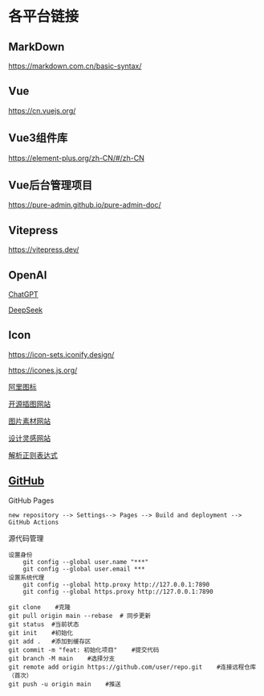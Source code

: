 # 各平台链接

## MarkDown

<https://markdown.com.cn/basic-syntax/>

## Vue

<https://cn.vuejs.org/>

## Vue3组件库

<https://element-plus.org/zh-CN/#/zh-CN>

## Vue后台管理项目

<https://pure-admin.github.io/pure-admin-doc/>

## Vitepress

<https://vitepress.dev/>

## OpenAI

[ChatGPT](https://chatgpt.com/)

[DeepSeek](https://www.deepseek.com)

## Icon

<https://icon-sets.iconify.design/>

<https://icones.js.org/>

[阿里图标](https://www.iconfont.cn/)

[开源插图网站](https://undraw.co/)

[图片素材网站](https://pixabay.com/zh/)

[设计灵感网站](https://dribbble.com/shots/popular/animation)

[解析正则表达式](https://ihateregex.io/)

## [GitHub](https://github.com/)

GitHub Pages

```vue
new repository --> Settings--> Pages --> Build and deployment --> GitHub Actions
```

源代码管理

```vue
设置身份
    git config --global user.name "***"
    git config --global user.email ***
设置系统代理
    git config --global http.proxy http://127.0.0.1:7890
    git config --global https.proxy http://127.0.0.1:7890

git clone    #克隆
git pull origin main --rebase  # 同步更新
git status  #当前状态
git init    #初始化
git add .   #添加到缓存区
git commit -m "feat: 初始化项目"    #提交代码
git branch -M main    #选择分支
git remote add origin https://github.com/user/repo.git    #连接远程仓库（首次）
git push -u origin main    #推送

```